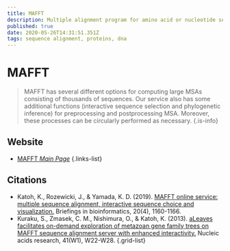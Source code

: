 ```yaml
---
title: MAFFT
description: Multiple alignment program for amino acid or nucleotide sequences
published: true
date: 2020-05-26T14:31:51.351Z
tags: sequence alignment, proteins, dna
---
```


# MAFFT 

> MAFFT has several different options for computing large MSAs consisting of thousands of sequences. Our service also has some additional functions (interactive sequence selection and phylogenetic inference) for preprocessing and postprocessing MSA. Moreover, these processes can be circularly performed as necessary.
{.is-info}

 
## Website 

- [MAFFT *Main Page*](https://mafft.cbrc.jp/alignment/server/)
 {.links-list}

## Citations

- Katoh, K., Rozewicki, J., & Yamada, K. D. (2019). [MAFFT online service: multiple sequence alignment, interactive sequence choice and visualization.](https://academic.oup.com/bib/article/20/4/1160/4106928) Briefings in bioinformatics, 20(4), 1160-1166.
- Kuraku, S., Zmasek, C. M., Nishimura, O., & Katoh, K. (2013). [aLeaves facilitates on-demand exploration of metazoan gene family trees on MAFFT sequence alignment server with enhanced interactivity.](https://academic.oup.com/nar/article/41/W1/W22/1099639) Nucleic acids research, 41(W1), W22-W28.
{.grid-list}